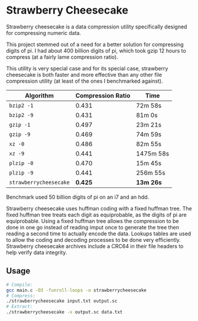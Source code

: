 # Strawberry Cheesecake

Strawberry cheesecake is a data compression utility specifically designed for compressing numeric
data.

This project stemmed out of a need for a better solution for compressing digits of pi. I had about
400 billion digits of pi, which took gzip 12 hours to compress (at a fairly lame compression ratio).

This utility is very special case and for its special case, strawberry cheesecake is both faster and
more effective than any other file compression utility (at least of the ones I benchmarked against).

Algorithm | Compression Ratio | Time
-- | -- | --
`bzip2 -1` | 0.431 | 72m 58s
`bzip2 -9` | 0.431 | 81m 0s
`gzip -1` | 0.497 | 23m 21s
`gzip -9` | 0.469 | 74m 59s
`xz -0` | 0.486 | 82m 55s
`xz -9` | 0.441 | 1475m 58s
`plzip -0` | 0.470 | 15m 45s
`plzip -9` | 0.441 | 256m 55s
`strawberrycheesecake` | **0.425** | **13m 26s**

Benchmark used 50 billion digits of pi on an i7 and an hdd.

Strawberry cheesecake uses huffman coding with a fixed huffman tree. The fixed huffman tree treats
each digit as equiprobable, as the digits of pi are equiprobable. Using a fixed huffman tree allows
the compression to be done in one go instead of reading imput once to generate the tree then reading
a second time to actually encode the data. Lookups tables are used to allow the coding and decoding
processes to be done very efficiently. Strawberry cheesecake archives include a CRC64 in their file
headers to help verify data integrity.

## Usage

```bash
# Compile:
gcc main.c -O3 -funroll-loops -o strawberrycheesecake
# Compress:
./strawberrycheesecake input.txt output.sc
# Extract:
./strawberrycheesecake -x output.sc data.txt
```
